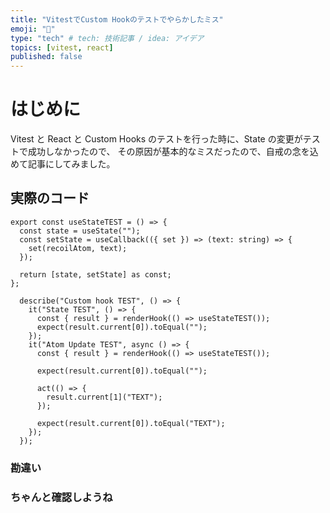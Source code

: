 ```yaml
---
title: "VitestでCustom Hookのテストでやらかしたミス"
emoji: "📌"
type: "tech" # tech: 技術記事 / idea: アイデア
topics: [vitest, react]
published: false
---
```


# はじめに

Vitest と React と Custom Hooks のテストを行った時に、State の変更がテストで成功しなかったので、
その原因が基本的なミスだったので、自戒の念を込めて記事にしてみました。

## 実際のコード

```ts:Custom hook
export const useStateTEST = () => {
  const state = useState("");
  const setState = useCallback(({ set }) => (text: string) => {
    set(recoilAtom, text);
  });

  return [state, setState] as const;
};
```

```ts:Vitest
  describe("Custom hook TEST", () => {
    it("State TEST", () => {
      const { result } = renderHook(() => useStateTEST());
      expect(result.current[0]).toEqual("");
    });
    it("Atom Update TEST", async () => {
      const { result } = renderHook(() => useStateTEST());

      expect(result.current[0]).toEqual("");

      act(() => {
        result.current[1]("TEXT");
      });

      expect(result.current[0]).toEqual("TEXT");
    });
  });
```

### 勘違い

### ちゃんと確認しようね
